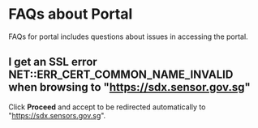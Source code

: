 
# FAQs about Portal

FAQs for portal includes questions about issues in accessing the portal.

## I get an SSL error NET::ERR_CERT_COMMON_NAME_INVALID when browsing to "https://sdx.sensor.gov.sg" 

Click **Proceed** and accept to be redirected automatically to "https://sdx.sensors.gov.sg".
